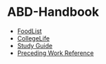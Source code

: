 # ABD-Handbook

- [FoodList](./FoodList.md)
- [CollegeLife](./CollegeLife.md)
- [Study Guide](./StudyGuide.md)
- [Preceding Work Reference](PrecedingWork.md)
